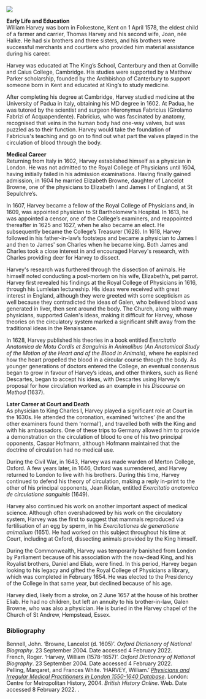 <a href="https://juncture-digital.org"><img src="https://juncture-digital.org/images/ve-button.png"/></a>

<param author="Dr Dominique Gracia and Arnav Sharma" banner="/images/banners/17c.jpg" layout="vtl" title="William Harvey (1578 – 1657)" ve-config=""/>

<param aliases="Canterbury" eid="Q29303" ve-entity=""/>
<param aliases="Folkestone" eid="Q375314" ve-entity=""/>
<param aliases="King’s School" eid="Q3360332" ve-entity=""/>
<param aliases="Gonville and Caius College" eid="Q863940" ve-entity=""/>
<param aliases="Matthew Parker" eid="Q711332" ve-entity=""/>
<param aliases="Cambridge" eid="Q35794" ve-entity=""/>
<param aliases="University of Padua" eid="Q193510" ve-entity=""/>
<param aliases="Hieronymus Fabricius" eid="Q435296" ve-entity=""/>
<param aliases="Royal College of Physicians" eid="Q16003969" ve-entity=""/>
<param aliases="Lancelot Browne" eid="Q6483605" ve-entity=""/>
<param aliases="Elizabeth I" eid="Q7207" ve-entity=""/>
<param aliases="James I" eid="Q79972" ve-entity=""/>
<param aliases="Charles" eid="Q81506" ve-entity=""/>
<param aliases="St Sepulchre" eid="Q26534074" ve-entity=""/>
<param aliases="St Bartholomew’s Hospital" eid="Q164946" ve-entity=""/>
<param aliases="Galen" eid="Q8778" ve-entity=""/>
<param aliases="René Descartes" eid="Q9191" ve-entity=""/>
<param aliases="Caspar Hofmann" eid="Q1047911" ve-entity=""/>
<param aliases="Merton College" eid="Q82513" ve-entity=""/>
<param aliases="Civil War" eid="Q80330" ve-entity=""/>
<param aliases="Jean Riolan" eid="Q3174344" ve-entity=""/>
<param aliases="Church of St Andrew" eid="Q17534618" ve-entity=""/>

**Early Life and Education**   
William Harvey was born in Folkestone, Kent on 1 April 1578, the eldest child of a farmer and carrier, Thomas Harvey and his second wife, Joan, née Halke. He had six brothers and three sisters, and his brothers were successful merchants and courtiers who provided him material assistance during his career.
<param ve-image-v2 manifest="https://iiif.juncture-digital.org/wc:Harvey-in-Folkestone.JPG/manifest.json">
<param center="Q375314" ve-map="" zoom="10"/>

Harvey was educated at The King’s School, Canterbury and then at Gonville and Caius College, Cambridge. His studies were supported by a Matthew Parker scholarship, founded by the Archbishop of Canterbury to support someone born in Kent and educated at King’s to study medicine.
<param ve-image-v2 manifest="https://iiif.juncture-digital.org/wc:Cambridge_University%2C_Gate_of_Honour%2C_Gonville_%26_Caius_College.jpg/manifest.json">
<param ve-image-v2 manifest="https://iiif.juncture-digital.org/wc:Archbishop_Matthew_Parker.jpg/manifest.json">

After completing his degree at Cambridge, Harvey studied medicine at the University of Padua in Italy, obtaining his MD degree in 1602. At Padua, he was tutored by the scientist and surgeon Hieronymus Fabricius (Girolamo Fabrizi of Acquapendente). Fabricius, who was fascinated by anatomy, recognised that veins in the human body had one-way valves, but was puzzled as to their function. Harvey would take the foundation of Fabricius's teaching and go on to find out what part the valves played in the circulation of blood through the body.
<param ve-image-v2 manifest="https://iiif.juncture-digital.org/wc:1185px-Girolamo_Fabrizi_d%27Acquapendente.jpg/manifest.json">

**Medical Career**   
Returning from Italy in 1602, Harvey established himself as a physician in London. He was not admitted to the Royal College of Physicians until 1604, having initially failed in his admission examinations. Having finally gained admission, in 1604 he married Elizabeth Browne, daughter of Lancelot Browne, one of the physicians to Elizabeth I and James I of England, at St Sepulchre’s.
<param center=" Q26534074" ve-map="" zoom="13"/>

In 1607, Harvey became a fellow of the Royal College of Physicians and, in 1609, was appointed physician to St Bartholomew's Hospital. In 1613, he was appointed a censor, one of the College’s examiners, and reappointed thereafter in 1625 and 1627, when he also became an elect. He subsequently became the College’s Treasurer (1628). In 1618, Harvey followed in his father-in-law’s footsteps and became a physician to James I and then to James' son Charles when he became king. Both James and Charles took a close interest in and encouraged Harvey's research, with Charles providing deer for Harvey to dissect. 
<param center="Q164946" ve-map="" zoom="13"/>

Harvey's research was furthered through the dissection of animals. He himself noted conducting a post-mortem on his wife, Elizabeth’s, pet parrot. Harvey first revealed his findings at the Royal College of Physicians in 1616, through his Lumleian lectureship. His ideas were received with great interest in England, although they were greeted with some scepticism as well because they contradicted the ideas of Galen, who believed blood was generated in liver, then sent around the body. The Church, along with many physicians, supported Galen's ideas, making it difficult for Harvey, whose theories on the circulatory system marked a significant shift away from the traditional ideas in the Renaissance.
<param ve-image-v2 manifest="https://iiif.juncture-digital.org/wc:925px-Portrait_of_Galen_Wellcome_L0000098.jpg/manifest.json">

In 1628, Harvey published his theories in a book entitled _Exercitatio Anatomica de Motu Cordis et Sanguinis in Animalibus_ (_An Anatomical Study of the Motion of the Heart and of the Blood in Animals_), where he explained how the heart propelled the blood in a circular course through the body. As younger generations of doctors entered the College, an eventual consensus began to grow in favour of Harvey’s ideas, and other thinkers, such as René Descartes, began to accept his ideas, with Descartes using Harvey’s proposal for how circulation worked as an example in his _Discourse on Method_ (1637).
<param ve-image-v2 manifest="https://iiif.juncture-digital.org/wc:Frans_Hals_-_Portret_van_Ren%C3%A9_Descartes.jpg?20070918183619/manifest.json">

**Later Career at Court and Death**   
As physician to King Charles I, Harvey played a significant role at Court in the 1630s. He attended the coronation, examined ‘witches’ (he and the other examiners found them ‘normal’), and travelled both with the King and with his ambassadors. One of these trips to Germany allowed him to provide a demonstration on the circulation of blood to one of his two principal opponents, Caspar Hofmann, although Hofmann maintained that the doctrine of circulation had no medical use.
<param ve-image-v2 manifest="https://iiif.juncture-digital.org/wc:985px-Caspar_Hofmann._Line_engraving._Wellcome_V0002831.jpg/manifest.json">

During the Civil War, in 1643, Harvey was made warden of Merton College, Oxford. A few years later, in 1646, Oxford was surrendered, and Harvey returned to London to live with his brothers. During this time, Harvey continued to defend his theory of circulation, making a reply in-print to the other of his principal opponents, Jean Riolan, entitled _Exercitatio anatomica de circulatione sanguinis_ (1649).
<param ve-image-v2 manifest="https://iiif.juncture-digital.org/wc:Portrait_of_Jean_Riolan_the_younger_by_Lasne%2C_1626_Wellcome_L0002158_f.jpg/manifest.json">
<param center="Q82513" ve-map="" zoom="13"/>

Harvey also continued his work on another important aspect of medical science. Although often overshadowed by his work on the circulatory system, Harvey was the first to suggest that mammals reproduced via fertilisation of an egg by sperm, in his _Exercitationes de generatione animalium_ (1651). He had worked on this subject throughout his time at Court, including at Oxford, dissecting animals provided by the King himself.
<param ve-image-v2 manifest="https://iiif.juncture-digital.org/wc:814px-W._Harvey%2C_Exercitationes_de_generatione_ani_Wellcome_L0032301.jpg/manifest.json">

During the Commonwealth, Harvey was temporarily banished from London by Parliament because of his association with the now-dead King, and his Royalist brothers, Daniel and Eliab, were fined. In this period, Harvey began looking to his legacy and gifted the Royal College of Physicians a library, which was completed in February 1654. He was elected to the Presidency of the College in that same year, but declined because of his age.
<param ve-image-v2 manifest="https://iiif.juncture-digital.org/wc:744px-thumbnail.jpg/manifest.json">

Harvey died, likely from a stroke, on 2 June 1657 at the house of his brother Eliab. He had no children, but left an annuity to his brother-in-law, Galen Browne, who was also a physician. He is buried in the Harvey chapel of the Church of St Andrew, Hempstead, Essex.
<param center="Q17534618" ve-map="" zoom="13"/>

### Bibliography
Bennell, John. ‘Browne, Lancelot (d. 1605)’. _Oxford Dictionary of National Biography_. 23 September 2004. Date accessed 4 February 2022.   
French, Roger. ‘Harvey, William (1578-1657)’. _Oxford Dictionary of National Biography_. 23 September 2004. Date accessed 4 February 2022.   
Pelling, Margaret, and Frances White. ‘HARVEY, William.’ [_Physicians and Irregular Medical Practitioners in London 1550-1640 Database_](http://www.british-history.ac.uk/no-series/london-physicians/1550-1640/harvey-william). London: Centre for Metropolitan History, 2004. _British History Online_. Web. Date accessed 8 February 2022. . 
